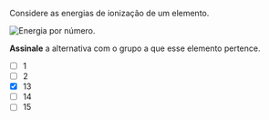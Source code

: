 Considere as energias de ionização de um elemento.

![Energia por número.](1C07-1P.svg)

**Assinale** a alternativa com o grupo a que esse elemento pertence.

- [ ] $1$
- [ ] $2$
- [x] $13$
- [ ] $14$
- [ ] $15$
